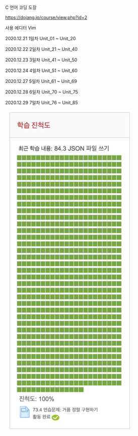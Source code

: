 C 언어 코딩 도장

https://dojang.io/course/view.php?id=2

사용 에디터 Vim

2020.12.21 1일차 Unit_01 ~ Unit_20

2020.12.22 2일차 Unit_21 ~ Unit_40

2020.12.23 3일차 Unit_41 ~ Unit_50

2020.12.24 4일차 Unit_51 ~ Unit_60

2020.12.27 5일차 Unit_61 ~ Unit_69

2020.12.28 6일차 Unit_70 ~ Unit_75

2020.12.29 7일차 Unit_76 ~ Unit_85

![ex_screenshot](./img/progress.png)
